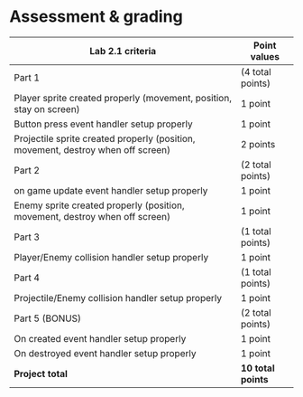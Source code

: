 # Assessment & grading

Lab 2.1 criteria|Point values
-|-
Part 1|(4 total points)
Player sprite created properly (movement, position, stay on screen)|1 point
Button press event handler setup properly|1 point
Projectile sprite created properly (position, movement, destroy when off screen)|2 points
Part 2|(2 total points)
on game update event handler setup properly|1 point
Enemy sprite created properly (position, movement, destroy when off screen)|1 point
Part 3|(1 total points)
Player/Enemy collision handler setup properly|1 point
Part 4|(1 total points)
Projectile/Enemy collision handler setup properly|1 point
Part 5 (BONUS)	|(2 total points)
On created event handler setup properly|1 point
On destroyed event handler setup properly|1 point
**Project total**|**10 total points**
